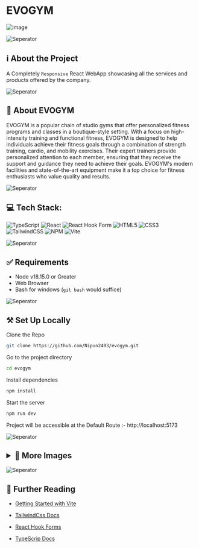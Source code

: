 # EVOGYM

![image](https://user-images.githubusercontent.com/110818273/226010579-5f60a6fc-05e2-4290-8028-084aa725c740.png)

![Seperator](https://raw.githubusercontent.com/andreasbm/readme/master/assets/lines/rainbow.png)

## ℹ️ About the Project

A Completely <code>Responsive</code> React WebApp showcasing all the services and products offered by the company.

![Seperator](https://raw.githubusercontent.com/andreasbm/readme/master/assets/lines/rainbow.png)

## 🔅 About EVOGYM
EVOGYM is a popular chain of studio gyms that offer personalized fitness programs and classes in a boutique-style setting. With a focus on high-intensity training and functional fitness, EVOGYM is designed to help individuals achieve their fitness goals through a combination of strength training, cardio, and mobility exercises. Their expert trainers provide personalized attention to each member, ensuring that they receive the support and guidance they need to achieve their goals. EVOGYM's modern facilities and state-of-the-art equipment make it a top choice for fitness enthusiasts who value quality and results.

![Seperator](https://raw.githubusercontent.com/andreasbm/readme/master/assets/lines/rainbow.png)


## 💻 Tech Stack:

![TypeScript](https://img.shields.io/badge/typescript-%23007ACC.svg?style=for-the-badge&logo=typescript&logoColor=white)   ![React](https://img.shields.io/badge/react-%2320232a.svg?style=for-the-badge&logo=react&logoColor=%2361DAFB) ![React Hook Form](https://img.shields.io/badge/React%20Hook%20Form-%23EC5990.svg?style=for-the-badge&logo=reacthookform&logoColor=white) ![HTML5](https://img.shields.io/badge/html5-%23E34F26.svg?style=for-the-badge&logo=html5&logoColor=white) ![CSS3](https://img.shields.io/badge/css3-%231572B6.svg?style=for-the-badge&logo=css3&logoColor=white) ![TailwindCSS](https://img.shields.io/badge/tailwindcss-%2338B2AC.svg?style=for-the-badge&logo=tailwind-css&logoColor=white) ![NPM](https://img.shields.io/badge/NPM-%23CB3837.svg?style=for-the-badge&logo=npm&logoColor=white)  ![Vite](https://img.shields.io/badge/vite-%23646CFF.svg?style=for-the-badge&logo=vite&logoColor=white)

![Seperator](https://raw.githubusercontent.com/andreasbm/readme/master/assets/lines/rainbow.png)


## ✅ Requirements

* Node v18.15.0 or Greater
* Web Browser
* Bash for windows (<code>git bash</code> would suffice)

![Seperator](https://raw.githubusercontent.com/andreasbm/readme/master/assets/lines/rainbow.png)

## ⚒️ Set Up Locally


Clone the Repo

```bash
git clone https://github.com/Nipun2403/evogym.git
```

Go to the project directory

```bash
cd evogym
```

Install dependencies

```bash
npm install
```

Start the server

```bash
npm run dev
```

Project will be accessible at the Default Route :- http://localhost:5173

![Seperator](https://raw.githubusercontent.com/andreasbm/readme/master/assets/lines/rainbow.png) 

## <details><summary>🧩 More Images</summary><br>![image](https://user-images.githubusercontent.com/110818273/226010579-5f60a6fc-05e2-4290-8028-084aa725c740.png)![image](https://user-images.githubusercontent.com/110818273/226011364-d4e0b80c-c01c-4a51-81e7-a21a7bfc8a5a.png)![image](https://user-images.githubusercontent.com/110818273/226011915-b33397aa-c8b1-445e-ba5a-2894c9a3d26a.png)![image](https://user-images.githubusercontent.com/110818273/226011702-27e6b4d8-3ef6-4dfc-ac1f-d1e855b53621.png) ![image](https://user-images.githubusercontent.com/110818273/226022964-9f09da4e-f854-4156-b294-188ad3739fbb.png)
</details>


![Seperator](https://raw.githubusercontent.com/andreasbm/readme/master/assets/lines/rainbow.png) 

## 📖 Further Reading
* [Getting Started with Vite](https://vitejs.dev/guide/)

* [TailwindCss Docs](https://tailwindcss.com/)

* [React Hook Forms](https://react-hook-form.com/)

* [TypeScrip Docs](https://www.typescriptlang.org/docs/)
